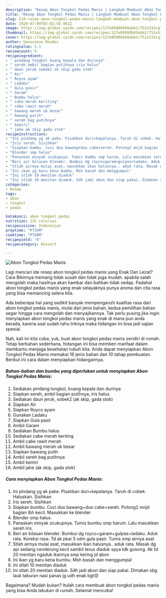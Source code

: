 ```yaml
---
description: "Resep Abon Tongkol Pedas Manis | Langkah Membuat Abon Tongkol Pedas Manis Yang Sempurna"
title: "Resep Abon Tongkol Pedas Manis | Langkah Membuat Abon Tongkol Pedas Manis Yang Sempurna"
slug: 510-resep-abon-tongkol-pedas-manis-langkah-membuat-abon-tongkol-pedas-manis-yang-sempurna
date: 2020-07-09T05:02:54.961Z
image: https://img-global.cpcdn.com/recipes/127e05088949abb2/751x532cq70/abon-tongkol-pedas-manis-foto-resep-utama.jpg
thumbnail: https://img-global.cpcdn.com/recipes/127e05088949abb2/751x532cq70/abon-tongkol-pedas-manis-foto-resep-utama.jpg
cover: https://img-global.cpcdn.com/recipes/127e05088949abb2/751x532cq70/abon-tongkol-pedas-manis-foto-resep-utama.jpg
author: Genevieve Rhodes
ratingvalue: 3.1
reviewcount: 9
recipeingredient:
- " pindang tongkol buang kepala dan durinya"
- " sereh ambil bagian putihnya iris halus"
- " daun jeruk sobek2 ak skip gada stok"
- " Air"
- " Royco ayam"
- " Ladaku"
- " Gula pasir"
- " Garam"
- " Bumbu halus"
- " cabe merah keriting"
- " cabe rawit merah"
- " bawang merah uk besar"
- " bawang putih"
- " sereh bag putihnya"
- " kemiri"
- " jahe ak skip gada stok"
recipeinstructions:
- "Ini pindang yg ak pake. Pisahkan duri+kepalanya. Taruh di cobek. Haluskan. Sisihkan"
- "Iris sereh. Sisihkan"
- "Siapkan bumbu. Cuci duo bawang+duo cabe+sereh. Potong2 mnjd bagian lbh kecil. Masukkan ke blender"
- "Blender smp halus"
- "Panaskan minyak scukupnya. Tumis bumbu smp harum. Lalu masukkan sereh iris."
- "Beri air bilasan blender. Bumbui dg royco+garam+gulpas+ladaku. Aduk rata. Koreksi rasa. Td ak pkai 3 sdm gula pasir. Tumis smp airnya asat"
- "Stlah airnya mulai asat, masukkan ikan halusnya.. aduk rata. Masak dg api sedang cenderung kecil sambil terus diaduk spya tdk gosong. Ak td 20 menitan ngaduk ikannya smp kering jd abon"
- "Ini ikan yg baru kena bumbu. Msh basah dan menggumpal"
- "Ini stlah 10 menitan diaduk"
- "Ini stlah 20 menitan diaduk. Sdh jadi abon dan siap pakai. Dimakan sbg lauk taburan nasi panas jg udh enak bgt😍"
categories:
- Resep
tags:
- abon
- tongkol
- pedas

katakunci: abon tongkol pedas 
nutrition: 125 calories
recipecuisine: Indonesian
preptime: "PT35M"
cooktime: "PT40M"
recipeyield: "4"
recipecategory: Dessert

---
```



![Abon Tongkol Pedas Manis](https://img-global.cpcdn.com/recipes/127e05088949abb2/751x532cq70/abon-tongkol-pedas-manis-foto-resep-utama.jpg)

Lagi mencari ide resep abon tongkol pedas manis yang Enak Dan Lezat? Cara Bikinnya memang tidak susah dan tidak juga mudah. apabila salah mengolah maka hasilnya akan hambar dan bahkan tidak sedap. Padahal abon tongkol pedas manis yang enak selayaknya punya aroma dan cita rasa yang bisa memancing selera kita.



Ada beberapa hal yang sedikit banyak mempengaruhi kualitas rasa dari abon tongkol pedas manis, mulai dari jenis bahan, kedua pemilihan bahan segar hingga cara mengolah dan menyajikannya. Tak perlu pusing jika ingin menyiapkan abon tongkol pedas manis yang enak di mana pun anda berada, karena asal sudah tahu triknya maka hidangan ini bisa jadi sajian spesial.


Nah, kali ini kita coba, yuk, buat abon tongkol pedas manis sendiri di rumah. Tetap berbahan sederhana, hidangan ini bisa memberi manfaat dalam membantu menjaga kesehatan tubuh kita. Anda dapat menyiapkan Abon Tongkol Pedas Manis memakai 16 jenis bahan dan 10 tahap pembuatan. Berikut ini cara dalam menyiapkan hidangannya.

<!--inarticleads1-->

##### Bahan-bahan dan bumbu yang diperlukan untuk menyiapkan Abon Tongkol Pedas Manis:

1. Sediakan  pindang tongkol, buang kepala dan durinya
1. Siapkan  sereh, ambil bagian putihnya, iris halus
1. Sediakan  daun jeruk, sobek2 (ak skip, gada stok)
1. Siapkan  Air
1. Siapkan  Royco ayam
1. Gunakan  Ladaku
1. Siapkan  Gula pasir
1. Ambil  Garam
1. Sediakan  Bumbu halus
1. Sediakan  cabe merah keriting
1. Ambil  cabe rawit merah
1. Ambil  bawang merah uk besar
1. Siapkan  bawang putih
1. Ambil  sereh bag putihnya
1. Ambil  kemiri
1. Ambil  jahe (ak skip, gada stok)




<!--inarticleads2-->

##### Cara menyiapkan Abon Tongkol Pedas Manis:

1. Ini pindang yg ak pake. Pisahkan duri+kepalanya. Taruh di cobek. Haluskan. Sisihkan
1. Iris sereh. Sisihkan
1. Siapkan bumbu. Cuci duo bawang+duo cabe+sereh. Potong2 mnjd bagian lbh kecil. Masukkan ke blender
1. Blender smp halus
1. Panaskan minyak scukupnya. Tumis bumbu smp harum. Lalu masukkan sereh iris.
1. Beri air bilasan blender. Bumbui dg royco+garam+gulpas+ladaku. Aduk rata. Koreksi rasa. Td ak pkai 3 sdm gula pasir. Tumis smp airnya asat
1. Stlah airnya mulai asat, masukkan ikan halusnya.. aduk rata. Masak dg api sedang cenderung kecil sambil terus diaduk spya tdk gosong. Ak td 20 menitan ngaduk ikannya smp kering jd abon
1. Ini ikan yg baru kena bumbu. Msh basah dan menggumpal
1. Ini stlah 10 menitan diaduk
1. Ini stlah 20 menitan diaduk. Sdh jadi abon dan siap pakai. Dimakan sbg lauk taburan nasi panas jg udh enak bgt😍




Bagaimana? Mudah bukan? Itulah cara membuat abon tongkol pedas manis yang bisa Anda lakukan di rumah. Selamat mencoba!
